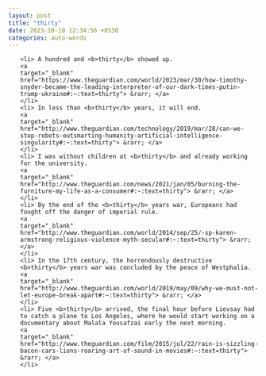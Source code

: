 ```yaml
---
layout: post
title: "thirty"
date: 2023-10-10 12:34:56 +0530
categories: auto-words
---
```

<ol>

    <li> A hundred and <b>thirty</b> showed up.
    <a 
    target="_blank" 
    href="https://www.theguardian.com/world/2023/mar/30/how-timothy-snyder-became-the-leading-interpreter-of-our-dark-times-putin-trump-ukraine#:~:text=thirty"> &rarr; </a>
    </li>
    <li> In less than <b>thirty</b> years, it will end.
    <a 
    target="_blank" 
    href="http://www.theguardian.com/technology/2019/mar/28/can-we-stop-robots-outsmarting-humanity-artificial-intelligence-singularity#:~:text=thirty"> &rarr; </a>
    </li>
    <li> I was without children at <b>thirty</b> and already working for the university.
    <a 
    target="_blank" 
    href="http://www.theguardian.com/news/2021/jan/05/burning-the-furniture-my-life-as-a-consumer#:~:text=thirty"> &rarr; </a>
    </li>
    <li> By the end of the <b>thirty</b> years war, Europeans had fought off the danger of imperial rule.
    <a 
    target="_blank" 
    href="http://www.theguardian.com/world/2014/sep/25/-sp-karen-armstrong-religious-violence-myth-secular#:~:text=thirty"> &rarr; </a>
    </li>
    <li> In the 17th century, the horrendously destructive <b>thirty</b> years war was concluded by the peace of Westphalia.
    <a 
    target="_blank" 
    href="http://www.theguardian.com/world/2019/may/09/why-we-must-not-let-europe-break-apart#:~:text=thirty"> &rarr; </a>
    </li>
    <li> Five <b>thirty</b> arrived, the final hour before Lievsay had to catch a plane to Los Angeles, where he would start working on a documentary about Malala Yousafzai early the next morning.
    <a 
    target="_blank" 
    href="http://www.theguardian.com/film/2015/jul/22/rain-is-sizzling-bacon-cars-lions-roaring-art-of-sound-in-movies#:~:text=thirty"> &rarr; </a>
    </li>